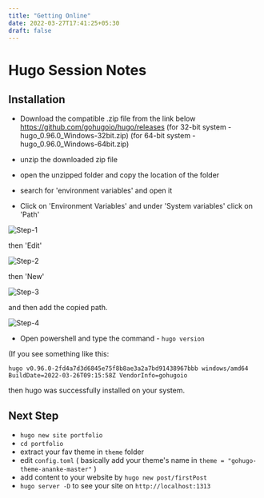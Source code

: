 ```yaml
---
title: "Getting Online"
date: 2022-03-27T17:41:25+05:30
draft: false
---
```


# Hugo Session Notes

## Installation

- Download the compatible .zip file from the link below
https://github.com/gohugoio/hugo/releases
(for 32-bit system - hugo_0.96.0_Windows-32bit.zip)
(for 64-bit system - hugo_0.96.0_Windows-64bit.zip)

- unzip the downloaded zip file

- open the unzipped folder and copy the location of the folder

- search for 'environment variables' and open it

- Click on 'Environment Variables' and under 'System variables' click on 'Path'

![Step-1](https://i.imgur.com/tWhqgpC.png)

then 'Edit' 

![Step-2](https://i.imgur.com/rM2keQU.png)

then 'New' 

![Step-3](https://i.imgur.com/6X0e5JA.png)

and then add the copied path.

![Step-4](https://i.imgur.com/n6yFFVN.png)

- Open powershell and type the command - `hugo version`

(If you see something like this:
```
hugo v0.96.0-2fd4a7d3d6845e75f8b8ae3a2a7bd91438967bbb windows/amd64 BuildDate=2022-03-26T09:15:58Z VendorInfo=gohugoio
```
then hugo was successfully installed on your system.

## Next Step

- ` hugo new site portfolio `
- ` cd portfolio `
- extract your fav theme in ` theme ` folder
- edit ` config.toml ` (
basically add your theme's name in 
`theme = "gohugo-theme-ananke-master"`
)
- add content to your website by ` hugo new post/firstPost `
- ` hugo server -D ` to see your site on ` http://localhost:1313 `
